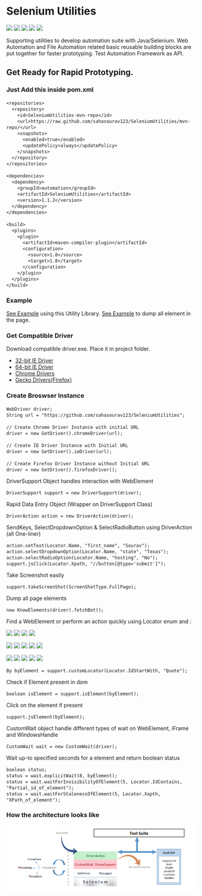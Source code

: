 # Selenium Utilities 
![](https://img.shields.io/badge/build-passing-success.svg) ![](https://img.shields.io/badge/Java->=8(update%20181)-blue.svg) ![](https://img.shields.io/badge/maintenance-weekly-brightgreen.svg) ![](https://img.shields.io/badge/license-Apache%202.0-blue.svg) ![](https://img.shields.io/badge/version-1.1.2-blue.svg)

Supporting utilities to develop automation suite with Java/Selenium.
Web Automation and File Automation related basic reusable building blocks are put together for faster prototyping.
Test Automation Framework as API.

## Get Ready for Rapid Prototyping.

### Just Add this inside pom.xml
```
<repositories>
  <repository>
    <id>SeleniumUtilities-mvn-repo</id>
    <url>https://raw.github.com/sahasourav123/SeleniumUtilities/mvn-repo/</url>
    <snapshots>
      <enabled>true</enabled>
      <updatePolicy>always</updatePolicy>
    </snapshots>
  </repository>
</repositories>

<dependencies>
  <dependency>
    <groupId>automation</groupId>
    <artifactId>SeleniumUtilities</artifactId>
    <version>1.1.2</version>
  </dependency>
</dependencies>

<build>
  <plugins>
    <plugin>
      <artifactId>maven-compiler-plugin</artifactId>
      <configuration>
        <source>1.8</source>
        <target>1.8</target>
      </configuration>
    </plugin>
  </plugins>
</build>
```

### Example
[See Example](https://github.com/sahasourav123/SeleniumUtilities/blob/master/src/test/java/example/Examples.java) using this Utility Library.
[See Example](https://github.com/sahasourav123/SeleniumUtilities/blob/master/src/test/java/example/KnowElementExample.java) to dump all element in the page.

### Get Compatible Driver
Download compatible driver.exe.
Place it in project folder.
* [32-bit IE Driver](https://goo.gl/9Cqa4q)
* [64-bit IE Driver](https://goo.gl/AtHQuv)
* [Chrome Drivers](https://sites.google.com/a/chromium.org/chromedriver/downloads)
* [Gecko Drivers(Firefox)](https://github.com/mozilla/geckodriver/releases/)

### Create Broswser Instance
```
WebDriver driver;
String url = "https://github.com/sahasourav123/SeleniumUtilities";

// Create Chrome Driver Instance with initial URL
driver = new GetDriver().chromeDriver(url);

// Create IE Driver Instance with Initial URL
driver = new GetDriver().ieDriver(url);

// Create Firefox Driver Instance without Initial URL
driver = new GetDriver().firefoxDriver();
```

DriverSupport Object handles interaction with WebElement 
 ```
DriverSupport support = new DriverSupport(driver);
```
Rapid Data Entry Object (Wrapper on DriverSupport Class)
```
DriverAction action = new DriverAction(driver);
```
SendKeys, SelectDropdownOption & SelectRadioButton using DriverAction (all One-liner)
```
action.setText(Locator.Name, "first_name", "Sourav");
action.selectDropdownOption(Locator.Name, "state", "Texas");
action.selectRadioOption(Locator.Name, "hosting", "No");
support.jsClick(Locator.Xpath, "//button[@type='submit']");
```

Take Screenshot easily
```
support.takeScreenShot(ScreenShotType.FullPage);
```

Dump all page elements
```
new KnowElements(driver).fetchBot();
```

 Find a WebElement or perform an action quickly using Locator enum and :
 
 ![](https://img.shields.io/badge/-Name-yellowgreen.svg) ![](https://img.shields.io/badge/-NameContains-yellowgreen.svg) ![](https://img.shields.io/badge/-NameStartWith-yellowgreen.svg) ![](https://img.shields.io/badge/-NameEndWith-yellowgreen.svg)
 
![](https://img.shields.io/badge/-Xpath-yellowgreen.svg) ![](https://img.shields.io/badge/-Id-yellowgreen.svg) ![](https://img.shields.io/badge/-IdContains-yellowgreen.svg) ![](https://img.shields.io/badge/-IdStartWith-yellowgreen.svg) ![](https://img.shields.io/badge/-IdEndWith-yellowgreen.svg)

 ![](https://img.shields.io/badge/-CSSSelector-yellowgreen.svg) ![](https://img.shields.io/badge/-ClassName-yellowgreen.svg) ![](https://img.shields.io/badge/-LinkText-yellowgreen.svg) ![](https://img.shields.io/badge/-PartialLinkText-yellowgreen.svg) ![](https://img.shields.io/badge/-TagName-yellowgreen.svg)
 
 ```
By byElement = support.customLocator(Locator.IdStartWith, "Quote");
```
Check if Element present in dom
```
boolean isElement = support.isElement(byElement);
```
Click on the element if present
```
support.jsElement(byElement);
```

CustomWait object handle different types of wait on WebElement, iFrame and WindowsHandle
```
CustomWait wait = new CustomWait(driver);
```
Wait up-to specified seconds for a element and return boolean status
```
boolean status;
status = wait.explicitWait(8, byElement);
status = wait.waitForInvisibilityOfElement(5, Locator.IdContains, "Partial_id_of_element");
status = wait.waitForStalenessOfElement(5, Locator.Xapth, "XPath_of_element");
```
### How the architecture looks like
![Architecture](architecture.png)
